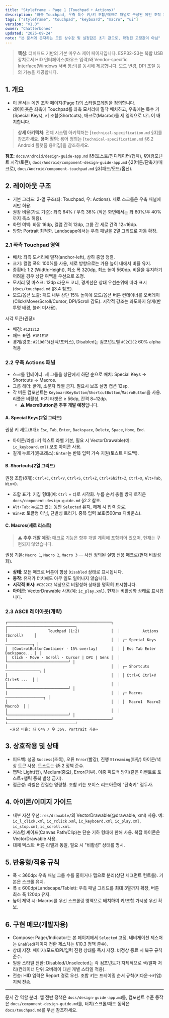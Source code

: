 ```yaml
---
title: "Styleframe - Page 1 (Touchpad + Actions)"
description: "좌측 Touchpad, 우측 특수 키/키 조합/매크로 패널로 구성된 메인 조작 페이지"
tags: ["styleframe", "touchpad", "keyboard", "macro", "ui"]
version: "v1.0"
owner: "Chatterbones"
updated: "2025-09-24"
note: "본 문서에 존재하는 모든 상수값 및 설정값은 초기 값으로, 확정된 고정값이 아님"
---
```


> **핵심**: 터치패드 기반의 기본 마우스 제어 페이지입니다. ESP32-S3는 복합 USB 장치로서 HID 인터페이스(마우스 입력)와 Vendor-specific Interface(Windows 서버 통신)를 동시에 제공합니다. 모드 변경, DPI 조절 등의 기능을 제공합니다.

## 1. 개요

- 이 문서는 메인 조작 페이지(Page 1)의 스타일프레임을 정의합니다.
- 레이아웃은 좌측에 Touchpad를 좌측 모서리에 밀착 배치하고, 우측에는 특수 키(Special Keys), 키 조합(Shortcuts), 매크로(Macros)를 세 영역으로 나누어 배치합니다.

> **상세 아키텍처**: 전체 시스템 아키텍처는 [`technical-specification.md` §3]를 참조하세요.
> **용어 정의**: 용어 정의는 [`technical-specification.md` §6.2 Android 플랫폼 용어집]을 참조하세요.

**참조**: `docs/Android/design-guide-app.md` §5(토스트/인디케이터/햅틱), §9(컴포넌트 시각/토큰), `docs/Android/component-design-guide-app.md` §2(버튼/단축키/매크로), `docs/Android/component-touchpad.md` §3(패드/모드/옵션).

## 2. 레이아웃 구조

- 기본 그리드: 2-열 구조(좌: Touchpad, 우: Actions). 세로 스크롤은 우측 패널에서만 허용.
- 권장 비율(가로 기준): 좌측 64% / 우측 36% (작은 화면에서는 좌 60%/우 40%까지 축소 허용).
- 화면 여백: 바깥 16dp, 컬럼 간격 12dp, 그룹 간 세로 간격 12~16dp.
- 방향: Portrait 최적화. Landscape에서는 우측 패널을 2열 그리드로 자동 확장.

### 2.1 좌측 Touchpad 영역

- 배치: 좌측 모서리에 밀착(anchor-left), 상하 중앙 정렬.
- 크기: 컬럼 폭의 100%를 사용, 세로 방향으로는 가용 높이 내에서 비율 유지.
- 종횡비: 1:2 (Width:Height), 최소 폭 320dp, 최소 높이 560dp. 비율을 유지하기 어려울 경우 상단 여백을 우선으로 조정.
- 모서리 및 마스크: 12dp 라운드 코너, 경계선은 상태 우선순위에 따라 표시(`docs/touchpad.md` §3.4 참조).
- 모드/옵션 노출: 패드 내부 상단 15% 높이에 모드/옵션 버튼 컨테이너를 오버레이(Click/Move/Scroll/Cursor, DPI/Scroll 감도). 시각적 강조는 과도하지 않게(반투명 배경, 블러 미사용).

시각 토큰(권장):
- 배경: `#121212`
- 패드 표면: `#1E1E1E`
- 경계/강조: `#2196F3`(선택/포커스), Disabled는 컴포넌트별 `#C2C2C2` 60% alpha 적용

### 2.2 우측 Actions 패널

- 스크롤 컨테이너. 세 그룹을 상단에서 하단 순으로 배치: Special Keys → Shortcuts → Macros.
- 그룹 헤더: 굵게, 소문자 라벨 금지. 필요시 보조 설명 캡션 12sp.
- 각 버튼 컴포넌트는 `KeyboardKeyButton`/`ShortcutButton`/`MacroButton`을 사용. 리플은 비활성, 터치 타겟은 ≥ 56dp, 간격 8~12dp.
  - **⚠️ MacroButton은 추후 개발 예정**입니다.

#### A. Special Keys(2열 그리드)

권장 키 세트(8개): `Esc`, `Tab`, `Enter`, `Backspace`, `Delete`, `Space`, `Home`, `End`.
- 아이콘/라벨: 키 텍스트 라벨 기본, 필요 시 VectorDrawable(예: `ic_keyboard.xml`) 보조 아이콘 사용.
- 길게 누르기(롱프레스): `Enter`는 반복 입력 가속 지원(토스트 피드백).

#### B. Shortcuts(2열 그리드)

권장 조합(8개): `Ctrl+C`, `Ctrl+V`, `Ctrl+S`, `Ctrl+Z`, `Ctrl+Shift+Z`, `Ctrl+X`, `Alt+Tab`, `Win+D`.

- 조합 표기: 키칩 형태(예: `Ctrl` + `C`)로 시각화. 누름 순서 충돌 방지 로직은 `docs/component-design-guide.md` §2.2 참조.
- `Alt+Tab`: 누르고 있는 동안 `Selected` 유지, 해제 시 입력 종료.
- `Win+D`: 토글형 아님, 단발성 트리거. 중복 입력 보호(500ms 디바운스).

#### C. Macros(세로 리스트)

> **⚠️ 추후 개발 예정**: 매크로 기능은 향후 개발 계획에 포함되어 있으며, 현재는 구현되지 않았습니다.

권장 기본: `Macro 1`, `Macro 2`, `Macro 3` — 사전 정의된 실행 전용 매크로(현재 비활성화).

- **상태**: 모든 매크로 버튼이 항상 `Disabled` 상태로 표시됩니다.
- **동작**: 유저가 터치해도 아무 일도 일어나지 않습니다.
- **시각적 표시**: `#C2C2C2` 색상으로 비활성화 상태를 명확히 표시합니다.
- **아이콘**: VectorDrawable 사용(예: `ic_play.xml`). 현재는 비활성화 상태로 표시됩니다.

### 2.3 ASCII 레이아웃(개략)

```text
┌──────────────────────────────────────────────┐  ┌──────────────────────────────┐
│                  Touchpad (1:2)              │  │          Actions (Scroll)     │
│                                              │  │ ┌─ Special Keys ────────────┐ │
│  [ControlButtonContainer · 15% overlay]      │  │ │ Esc Tab Enter Backspace... │ │
│  Click · Move · Scroll · Cursor | DPI | Sens │  │ └───────────────────────────┘ │
│                                              │  │ ┌─ Shortcuts ───────────────┐ │
│                                              │  │ │ Ctrl+C Ctrl+V Ctrl+S ...  │ │
│                                              │  │ └───────────────────────────┘ │
│                                              │  │ ┌─ Macros ─────────────────┐ │
│                                              │  │ │  Macro1  Macro2  Macro3  │ │
│                                              │  │ └───────────────────────────┘ │
└──────────────────────────────────────────────┘  └──────────────────────────────┘
  «권장 비율: 좌 64% / 우 36%, Portrait 기준»
```

## 3. 상호작용 및 상태

- 피드백: 성공 `Success`(초록), 오류 `Error`(빨강), 진행 `Streaming`(파랑) 아이콘/색상 토큰 사용. 토스트는 §5.2 정책 준수.
- 햅틱: Light(탭), Medium(중요), Error(거부). 이중 피드백 방지(같은 이벤트로 토스트+햅틱 중복 발생 금지).
- 접근성: 라벨은 간결한 명령형. 조합 키는 보이스 리드아웃에 "단축키" 접두사.

## 4. 아이콘/이미지 가이드

 - 내부 자산 우선: `res/drawable/`의 VectorDrawable(@drawable, xml) 사용. 예: `ic_l_click.xml`, `ic_rclick.xml`, `ic_keyboard.xml`, `ic_play.xml`, `ic_stop.xml`, `ic_scroll.xml`.
 - 커스텀 셰이프(Canvas Path/Clip)는 단순 기하 형태에 한해 사용. 복잡 아이콘은 VectorDrawable 사용.
- 대체 텍스트: 버튼 라벨과 동일, 필요 시 "비활성" 상태를 명시.

## 5. 반응형/적응 규칙

- 폭 < 360dp: 우측 패널 그룹 수를 줄이거나 탭으로 분리(상단 세그먼트 컨트롤). 기본은 스크롤 유지.
- 폭 ≥ 600dp(Landscape/Tablet): 우측 패널 그리드를 최대 3열까지 확장, 버튼 최소 폭 120dp 유지.
- 높이 제약 시: Macros를 우선 스크롤링 영역으로 배치하여 키/조합 가시성 우선 확보.

## 6. 구현 메모(개발자용)

- Compose: Pager/Indicator는 본 페이지에서 `Selected` 고정, 네비게이션 제스처는 `Enabled`(페이지 전환 제스처는 §10.3 정책 준수).
- 상태 저장: 페이지/모드/DPI/입력 진행 상태를 즉시 저장. 비정상 종료 시 복구 규칙 준수.
- 일괄 스타일 전환: Disabled/Unselected는 각 컴포넌트가 자체적으로 색/알파 처리(컨테이너 단위 오버레이 대신 개별 스타일 적용).
- 전송: HID 입력은 Report 경로 우선. 조합 키는 프레이밍 순서 규칙(키다운→키업) 지켜 전송.

---

문서 간 역할 분리: 앱 전반 정책은 `docs/design-guide-app.md`를, 컴포넌트 수준 동작은 `docs/component-design-guide.md`를, 터치/스크롤/패드 동작은 `docs/touchpad.md`를 우선 참조하세요.
